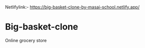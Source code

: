 Netlifylink:- https://big-basket-clone-by-masai-school.netlify.app/
# Big-basket-clone
Online grocery store 
